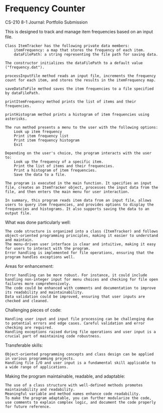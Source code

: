 # Frequency Counter
CS-210 8-1 Journal: Portfolio Submission

This is designed to track and manage item frequencies based on an input file.

    Class ItemTracker has the following private data members:
        itemFrequency: a map that stores the frequency of each item.
        dataFilePath: a string representing the file path for saving data.

    The constructor initializes the dataFilePath to a default value ("frequency.dat").

    processInputFile method reads an input file, increments the frequency count for each item, and stores the results in the itemFrequency map.

    saveDataToFile method saves the item frequencies to a file specified by dataFilePath.

    printItemFrequency method prints the list of items and their frequencies.

    printHistogram method prints a histogram of item frequencies using asterisks.

    The run method presents a menu to the user with the following options:
        Look up item frequency
        Print item frequency list
        Print item frequency histogram
        Exit

    Depending on the user's choice, the program interacts with the user to:
        Look up the frequency of a specific item.
        Print the list of items and their frequencies.
        Print a histogram of item frequencies.
        Save the data to a file.

    The program is executed in the main function. It specifies an input file, creates an ItemTracker object, processes the input data from the file, and then enters the main menu for user interaction.

    In summary, this program reads item data from an input file, allows users to query item frequencies, and provides options to display the frequencies and histograms. It also supports saving the data to an output file.



What was done particularly well:

    The code structure is organized into a class (ItemTracker) and follows object-oriented programming principles, making it easier to understand and maintain.
    The menu-driven user interface is clear and intuitive, making it easy for users to interact with the program.
    Error handling is implemented for file operations, ensuring that the program handles exceptions well.

Areas for enhancement:

    Error handling can be more robust. For instance, it could include handling non-integer input for menu choices and checking for file open failures more comprehensively.
    The code could be enhanced with comments and documentation to improve its readability and maintainability.
    Data validation could be improved, ensuring that user inputs are checked and cleaned.

Challenging pieces of code:

    Handling user input and input file processing can be challenging due to potential errors and edge cases. Careful validation and error checking are required.
    Handling exceptions raised during file operations and user input is a crucial part of maintaining code robustness.

Transferable skills:

    Object-oriented programming concepts and class design can be applied in various programming projects.
    Handling file I/O and user input is a fundamental skill applicable to a wide range of applications.

Making the program maintainable, readable, and adaptable:

    The use of a class structure with well-defined methods promotes maintainability and readability.
    Meaningful variable and method names enhance code readability.
    To make the program adaptable, you can further modularize the code, use comments to explain complex logic, and document the code properly for future reference.
    
